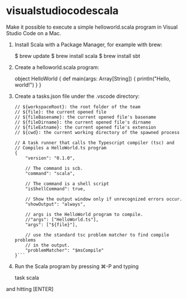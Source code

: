 # visualstudiocodescala
Make it possible to execute a simple helloworld.scala program in Visual Studio Code on a Mac.

1. Install Scala with a Package Manager, for example with brew:

    $ brew update
    $ brew install scala
    $ brew install sbt
    
2. Create a helloworld.scala program:

	object HelloWorld 
	{
		def main(args: Array[String]) 
		{
			println("Hello, world!")
		}
	}

3. Create a tasks.json file under the .vscode directory:

	```// Available variables which can be used inside of strings.
	// ${workspaceRoot}: the root folder of the team
	// ${file}: the current opened file
	// ${fileBasename}: the current opened file's basename
	// ${fileDirname}: the current opened file's dirname
	// ${fileExtname}: the current opened file's extension
	// ${cwd}: the current working directory of the spawned process
	
	// A task runner that calls the Typescript compiler (tsc) and
	// Compiles a HelloWorld.ts program
	{
		"version": "0.1.0",
	
		// The command is scb.
		"command": "scala",
	
		// The command is a shell script
		"isShellCommand": true,
	
		// Show the output window only if unrecognized errors occur.
		"showOutput": "always",
	
		// args is the HelloWorld program to compile.
		//"args": ["HelloWorld.ts"],
	    "args": ["${file}"],
	
		// use the standard tsc problem matcher to find compile problems
		// in the output.
		"problemMatcher": "$msCompile"
	}```

4. Run the Scala program by pressing ⌘-P
and typing

    task scala

and hitting [ENTER]

    
  
  